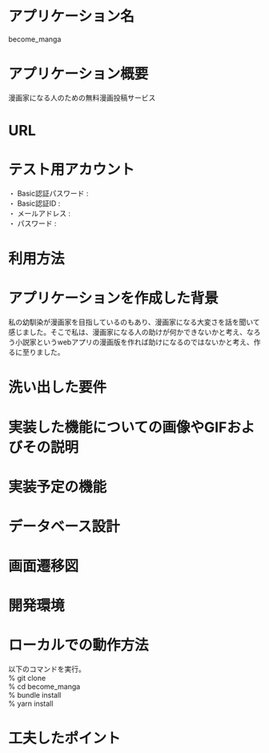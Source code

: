 # アプリケーション名
become_manga
# アプリケーション概要
漫画家になる人のための無料漫画投稿サービス
# URL

# テスト用アカウント
・ Basic認証パスワード : <br>
・ Basic認証ID : <br>
・ メールアドレス : <br>
・ パスワード : 
# 利用方法

# アプリケーションを作成した背景
私の幼馴染が漫画家を目指しているのもあり、漫画家になる大変さを話を聞いて感じました。そこで私は、漫画家になる人の助けが何かできないかと考え、なろう小説家というwebアプリの漫画版を作れば助けになるのではないかと考え、作るに至りました。
# 洗い出した要件

# 実装した機能についての画像やGIFおよびその説明

# 実装予定の機能

# データベース設計

# 画面遷移図

# 開発環境

# ローカルでの動作方法
以下のコマンドを実行。<br>
% git clone <br>
% cd become_manga<br>
% bundle install<br>
% yarn install

# 工夫したポイント